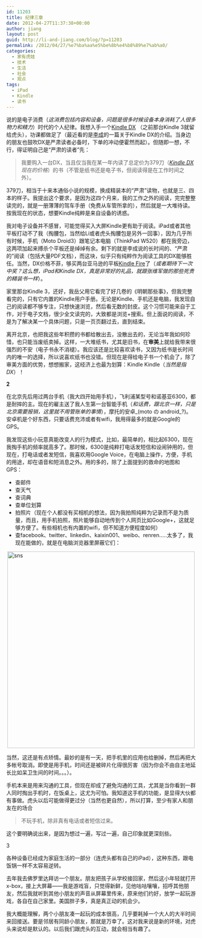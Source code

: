 ```yaml
---
id: 11203
title: 纪律三章
date: 2012-04-27T11:37:38+00:00
author: jiang
layout: post
guid: http://li-and-jiang.com/blog/?p=11203
permalink: /2012/04/27/%e7%ba%aa%e5%be%8b%e4%b8%89%e7%ab%a0/
categories:
  - 家有虎娃
  - 技术
  - 生活
  - 社会
  - 观点
tags:
  - iPad
  - Kindle
  - 读书
---
```

说的是电子消费（_这消费包括内容和设备，问题是很多时候设备本身消耗了人很多物力和精力_）时代的个人纪律。我想入手一个<a href="http://www.amazon.com/gp/product/B002GYWHSQ/ref=famstripe_kkdx" target="_blank">Kindle DX</a> （之前那台Kindle 3就留给虎头），功课都做足了（最近看的是<a href="http://blog.perlfect.me/2011/11/20/review-of-my-mobile-handsets.html" target="_blank">李成</a>的一篇关于Kindle DX的介绍。当身边的朋友也鼓吹DX是严肃读者必备时，下单的冲动便霍然而起）。但随即一想，不行，得证明自己是“严肃的读者”先：

> 我要购入一台DX，当且仅当我在某一年内读了总定价为379刀（<a href="http://www.amazon.com/gp/product/B002GYWHSQ/ref=famstripe_kkdx" target="_blank"><em>Kindle DX</em></a>_现在的价格_）的书（不管是纸书还是电子书，但阅读得是在工作时间之外）。

379刀，相当于十来本通俗小说的规模，换成精装本的“严肃”读物，也就是三、四本的样子。我提出这个要求，是因为这四个月来，我的工作之外的阅读，完完整整读完的，就是一册薄薄的驾车手册（免费从车管所拿的），然后就是一大堆待读。按我现在的状态，想要Kindle纯粹是来自设备的诱惑。

我对电子设备并不感冒，可能觉得买入大屏Kindle更有助于阅读。iPad或者其他平板打动不了我（掏腰包，当然给Li或者虎头掏腰包是另外一回事），因为几乎所有时候，手机（Moto Droid3）跟笔记本电脑（ThinkPad W520）都在我旁边，这两项加起来搏杀个平板还是绰绰有余。剩下的就是李成说的长时间的、“严肃的”阅读（包括大量PDF文档），而这块，似乎只有纯粹作为阅读工具的DX能够胜任。当然，DX价格不菲，够买两台亚马逊的平板<a href="http://www.amazon.com/gp/product/B0051VVOB2/ref=famstripe_kf" target="_blank">Kindle Fire</a>了（_或者期待下一次中奖？这么想，iPad和Kindle DX，真是非常好的礼品，就跟张维军做的那些死贵的精装书一样_）。

家里那台Kindle 3，还好，我岳父用它看完了好几卷的《明朝那些事》，但我完整看完的，只有它内置的Kindle用户手册。无论是Kindle、手机还是电脑，我发现自己的阅读都不够专注，只想快速浏览，然后看无数的封皮。这个习惯可能来自于工作，对于电子文档，很少全文读完的，大致都是浏览+搜索。但上面说的阅读，不是为了解决某一个具体问题，只是一页页翻过去，直到结束。

离开北京，也把我这些年积攒的书都给散出去，没散出去的，无论当年我如何珍惜，也只能当废纸卖掉。这样，一大堆纸书，尤其是旧书，在**审美**上就给我带来很强烈的不安（电子书永不消褪）。我应该还是比较喜欢读书，又因为纸书是长时间内的唯一的选择，所以说喜欢纸书也没错。但现在是得给电子书一个机会了，除了审美方面的优势，想想搬家，这经济上也最为划算：Kindle Kindle（_当然是指DX_）！

**2**

在北京先后用过两台手机（我大四开始用手机），飞利浦某型号和诺基亚6300，都是耐摔的主。现在的雇主送了我人生第一台智能手机（_和话费，跟北京一样，只是北京需要报销，这里就不用管账单的事情_），摩托的安卓_(moto の android_?)。安卓机是个好东西，只要话费充沛或者有wifi，我用得最多的就是Google的GPS。

我发现这些小玩意真能改变人的行为模式，比如，最简单的，相比起6300，现在我掏手机的频率就高多了。那时候，6300是纯粹打电话发短信和设闹钟用的，但现在，打电话或者发短信，我喜欢用Google Voice，在电脑上操作，方便，手机的用途，却在语音和短消息之外。用的多的，除了上面提到的救命的地图和GPS：

  * 查邮件
  * 查天气
  * 查词典
  * 查单位划算
  * 拍照片（现在个人都没有买相机的想法，因为我拍照纯粹为记录而不是为质量，而且，用手机拍照，照片能够自动地传到个人网页比如Google+，这就足够方便了。有些相机也有内置的wifi，但不知道方便程度如何）
  * 查facebook、twitter、linkedin、kaixin001、weibo、renren…..太多了，我现在能做的，就是在电脑浏览器里屏蔽它们：

[<img style="background-image: none; border-bottom: 0px; border-left: 0px; margin: 0px auto; padding-left: 0px; padding-right: 0px; display: block; float: none; border-top: 0px; border-right: 0px; padding-top: 0px" title="sns" border="0" alt="sns" src="http://jiangtanghu.com/cn/wp-content/uploads/2012/04/sns_thumb.png" width="498" height="522" />](http://jiangtanghu.com/cn/wp-content/uploads/2012/04/sns.png)

当然，这还是有点矫情。最妙的是有一天，把手机里的应用也给删掉，然后再把大多帐号取消。即使是用手机，时间还是被碎片化得很厉害（因为你会不由自主地延长比如呆卫生间的时间。。。）。

手机本来是用来沟通的工具，但现在却成了避免沟通的工具，尤其是当你看到一群人同时掏出手机时，在饭桌上，这尤为可怕。我知道这手机的功能，是显得大伙都有事做。虎头以后可能做得更过分（当然也更自然），所以打算，至少有家人和朋友在的场合

> 不玩手机，<font style="background-color: #ffffff">除非真有电话或者短信过来。</font>

这个要明确说出来，是因为想过一遍，写过一遍，自己印象就更深刻些。

3

各种设备已经成为家庭生活的一部分（连虎头都有自己的iPad），这种东西，跟电饭锅一样不太容易逆转。

去年我去佛罗里达拜访一个朋友。朋友把孩子从学校接回家，然后这小年轻就打开x-box，接上大屏幕——我是游戏盲，只觉得新鲜，见他咕咕嚷嚷，招呼其他朋友，然后我就听到其他小朋友的声音从屏幕里传来，原来他们约好，放学一起玩游戏，各自在自己家里。美国胖子多，真是真正动的机会少。

我大概能理解，两个小朋友凑一起玩的成本很高，几乎要耗掉一个大人的大半时间来回接送。要是邻居有同龄小朋友，那就是万幸了。这对我来说是新的环境，对虎头来说却是默认的。以后我们跟虎头的互动，就会相当有趣了。